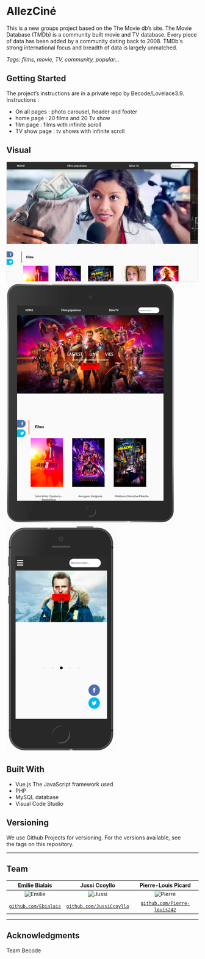 # AllezCiné

This is a new groups project based on the The Movie db’s site. The Movie Database (TMDb) is a community built movie and TV database. Every piece of data has been added by a community dating back to 2008. TMDb's strong international focus and breadth of data is largely unmatched.

*Tags: films, movie, TV, community, popular…*

## Getting Started

The project’s instructions are in a private repo by Becode/Lovelace3.9.
Instructions : 
- On all pages : photo carousel, header and footer
- home page : 20 films and 20 Tv show
- film page : films with infinite scroll
- TV show page : tv shows with infinite scroll

## Visual

![Laptop View](vue/public/assets/Screenshot_laptopView.png)
![iPad View](vue/public/assets/Screenshot_iPadView.png)
![iPhone View](vue/public/assets/Screenshot_iPhoneView.png)

## Built With
- Vue.js  The JavaScript framework used
- PHP
- MySQL  database
- Visual Code Studio

## Versioning
We use Github Projects for versioning. For the versions available, see the tags on this repository.

---

## Team


| Emilie Bialais | Jussi Ccoyllo | Pierre-Louis Picard |
| :---: |:---:| :---:|
| ![Emilie](https://avatars2.githubusercontent.com/u/46483146?s=200&v=4)| ![Jussi](https://avatars1.githubusercontent.com/u/46483286?s=200&v=4) | ![Pierre](https://avatars0.githubusercontent.com/u/46487566?s=200&v=4)|
| <a href="https://github.com/Ebialais" target="_blank">`github.com/Ebialais`</a> | <a href="https://github.com/JussiCcoyllo" target="_blank">`github.com/JussiCcoyllo`</a> | <a href="https://github.com/Pierre-louis242" target="_blank">`github.com/Pierre-louis242`</a> |

---

## Acknowledgments

Team Becode
